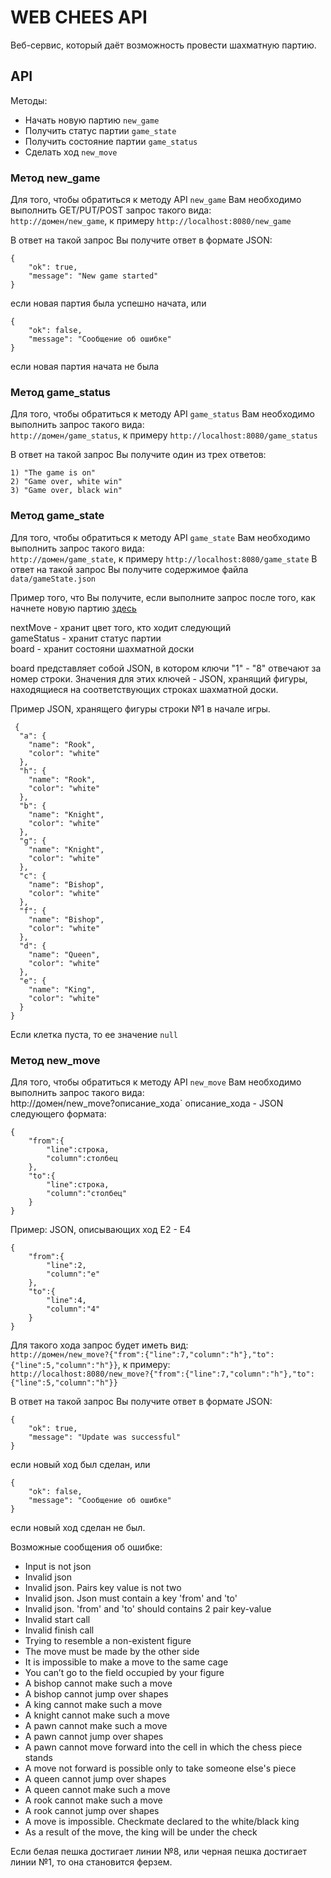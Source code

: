# WEB CHEES API

Веб-сервис, который даёт возможность провести шахматную партию.

## API
Методы:
* Начать новую партию `new_game`
* Получить статус партии `game_state` 
* Получить состояние партии `game_status`
* Сделать ход `new_move`

### Метод new_game

Для того, чтобы обратиться к методу API `new_game` Вам необходимо выполнить GET/PUT/POST запрос такого вида:  
`http://домен/new_game`, к примеру `http://localhost:8080/new_game`

В ответ на такой запрос Вы получите ответ в формате JSON:
```
{
    "ok": true,
    "message": "New game started"
}
```
если новая партия была успешно начата, или 
```
{
    "ok": false,
    "message": "Сообщение об ошибке"
}
```
если новая партия начата не была
### Метод game_status
Для того, чтобы обратиться к методу API `game_status` Вам необходимо выполнить запрос такого вида:  
`http://домен/game_status`, к примеру `http://localhost:8080/game_status`

В ответ на такой запрос Вы получите один из трех ответов: 
```
1) "The game is on"
2) "Game over, white win"
3) "Game over, black win"
```
### Метод game_state
Для того, чтобы обратиться к методу API `game_state` Вам необходимо выполнить запрос такого вида:  
`http://домен/game_state`, к примеру `http://localhost:8080/game_state`
В ответ на такой запрос Вы получите содержимое файла `data/gameState.json`

Пример того, что Вы получите, если выполните запрос после того, как начнете новую партию [здесь](https://github.com/FadeevSergey/WEB_CHEES_API/blob/master/src/data/gameState.json)

nextMove - хранит цвет того, кто ходит следующий  
gameStatus - хранит статус партии  
board - хранит состояни шахматной доски

board представляет собой JSON, в котором ключи "1" - "8" отвечают за номер строки. Значения для этих ключей - JSON, хранящий фигуры, находящиеся на соответствующих строках шахматной доски. 

Пример JSON, хранящего фигуры строки №1 в начале игры. 
```
 {
  "a": {
    "name": "Rook",
    "color": "white"
  },
  "h": {
    "name": "Rook",
    "color": "white"
  },
  "b": {
    "name": "Knight",
    "color": "white"
  },
  "g": {
    "name": "Knight",
    "color": "white"
  },
  "c": {
    "name": "Bishop",
    "color": "white"
  },
  "f": {
    "name": "Bishop",
    "color": "white"
  },
  "d": {
    "name": "Queen",
    "color": "white"
  },
  "e": {
    "name": "King",
    "color": "white"
  }
}
```
Если клетка пуста, то ее значение `null`
### Метод new_move

Для того, чтобы обратиться к методу API `new_move` Вам необходимо выполнить запрос такого вида:  
http://домен/new_move?описание_хода`
описание_хода - JSON следующего формата:
```
{
    "from":{
        "line":строка,
        "column":столбец
    },
    "to":{
        "line":строка,
        "column":"столбец"
    }
}
```
Пример:
JSON, описывающих ход E2 - E4
```
{
    "from":{
        "line":2,
        "column":"e"
    },
    "to":{
        "line":4,
        "column":"4"
    }
}
```
Для такого хода запрос будет иметь вид:  
`http://домен/new_move?{"from":{"line":7,"column":"h"},"to":{"line":5,"column":"h"}}`, к примеру:  
`http://localhost:8080/new_move?{"from":{"line":7,"column":"h"},"to":{"line":5,"column":"h"}}`

В ответ на такой запрос Вы получите ответ в формате JSON:
```
{
    "ok": true,
    "message": "Update was successful"
}
```
если новый ход был сделан, или 
```
{
    "ok": false,
    "message": "Сообщение об ошибке"
}
```
если новый ход сделан не был. 
 
Возможные сообщения об ошибке:  

* Input is not json
* Invalid json
* Invalid json. Pairs key value is not two
* Invalid json. Json must contain a key 'from' and 'to'
* Invalid json. 'from' and 'to' should contains 2 pair key-value
* Invalid start call
* Invalid finish call
* Trying to resemble a non-existent figure
* The move must be made by the other side
* It is impossible to make a move to the same cage
* You can’t go to the field occupied by your figure
* A bishop cannot make such a move
* A bishop cannot jump over shapes
* A king cannot make such a move
* A knight cannot make such a move
* A pawn cannot make such a move
* A pawn cannot jump over shapes
* A pawn cannot move forward into the cell in which the chess piece stands
* A move not forward is possible only to take someone else's piece
* A queen cannot jump over shapes
* A queen cannot make such a move
* A rook cannot make such a move
* A rook cannot jump over shapes
* A move is impossible. Checkmate declared to the white/black king
* As a result of the move, the king will be under the check

Если белая пешка достигает линии №8, или черная пешка достигает линии №1, то она становится ферзем.

